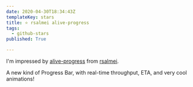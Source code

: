 ```yaml
---
date: 2020-04-30T18:34:43Z
templateKey: stars
title: ⭐ rsalmei alive-progress
tags:
  - github-stars
published: True

---
```


I'm impressed by [alive-progress](https://github.com/rsalmei/alive-progress) from [rsalmei](https://github.com/rsalmei).

A new kind of Progress Bar, with real-time throughput, ETA, and very cool animations!
